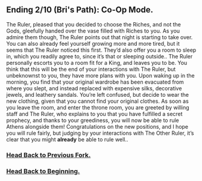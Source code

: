 ## Ending 2/10 (Bri's Path): Co-Op Mode.

The Ruler, pleased that you decided to choose the Riches, and not the Gods, gleefully handed over the vase filled with Riches to you. As you admire them though, The Ruler points out that night is starting to take over. You can also already feel yourself growing more and more tired, but it seems that The Ruler noticed this first. They’d also offer you a room to sleep in, which you readily agree to, since it’s that or sleeping outside.. The Ruler personally escorts you to a room fit for a King, and leaves you to be. You think that this will be the end of your interactions with The Ruler, but unbeknownst to you, they have more plans with you. Upon waking up in the morning, you find that your original wardrobe has been evacuated from where you slept, and instead replaced with expensive silks, decorative jewels, and leathery sandals. You’re left confused, but decide to wear the new clothing, given that you cannot find your original clothes. As soon as you leave the room, and enter the throne room, you are greeted by willing staff and The Ruler, who explains to you that you have fulfilled a secret prophecy, and thanks to your greediness, you will now be able to rule Athens alongside them! Congratulations on the new positions, and I hope you will rule fairly, but judging by your interactions with The Other Ruler, it’s clear that you might **already** be able to rule well..

### [Head Back to Previous Fork.](riches-or-devotion.md)
### [Head Back to Beginning.](../../README.md)
